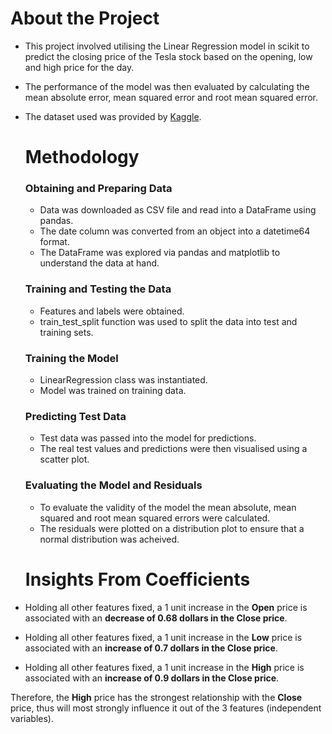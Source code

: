 # About the Project

- This project involved utilising the Linear Regression model in scikit to predict the closing price of the Tesla stock based on the opening, low and high price for the day.
- The performance of the model was then evaluated by calculating the mean absolute error, mean squared error and root mean squared error.
- The dataset used was provided by [Kaggle](https://www.kaggle.com/datasets/timoboz/tesla-stock-data-from-2010-to-2020).

  # Methodology

  ### Obtaining and Preparing Data
  - Data was downloaded as CSV file and read into a DataFrame using pandas.
  - The date column was converted from an object into a datetime64 format.
  - The DataFrame was explored via pandas and matplotlib to understand the data at hand.
 
  ### Training and Testing the Data
  - Features and labels were obtained.
  - train_test_split function was used to split the data into test and training sets.
 
  ### Training the Model
  - LinearRegression class was instantiated.
  - Model was trained on training data.
 
  ### Predicting Test Data
  - Test data was passed into the model for predictions.
  - The real test values and predictions were then visualised using a scatter plot.
 
  ### Evaluating the Model and Residuals
  - To evaluate the validity of the model the mean absolute, mean squared and root mean squared errors were calculated.
  - The residuals were plotted on a distribution plot to ensure that a normal distribution was acheived.
 
  # Insights From Coefficients

- Holding all other features fixed, a 1 unit increase in the **Open** price is associated with an **decrease of 0.68 dollars in the Close price**.
- Holding all other features fixed, a 1 unit increase in the **Low** price is associated with an **increase of 0.7 dollars in the Close price**.
- Holding all other features fixed, a 1 unit increase in the **High** price is associated with an **increase of 0.9 dollars in the Close price**.

Therefore, the **High** price has the strongest relationship with the **Close** price, thus will most strongly influence it out of the 3 features (independent variables).
